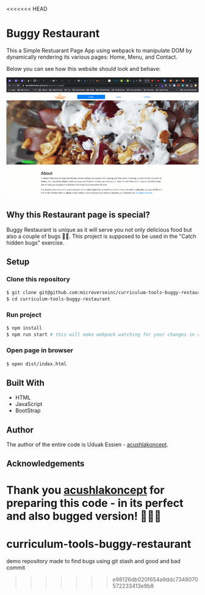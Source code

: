 <<<<<<< HEAD
# Buggy Restaurant

This a Simple Restuarant Page App using webpack to manipulate DOM by dynamically rendering its various pages: Home, Menu, and Contact. 

Below you can see how this website should look and behave:

![screenshot](./restaurant.gif)

## Why this Restaurant page is special?

Buggy Restaurant is unique as it will serve you not only delicious food but also a couple of bugs 🐛🐛.
This project is supposed to be used in the "Catch hidden bugs" exercise.

## Setup

### Clone this repository

```bash
$ git clone git@github.com:microverseinc/curriculum-tools-buggy-restaurant.git
$ cd curriculum-tools-buggy-restaurant
```

### Run project

```bash
$ npm install
$ npm run start # this will make webpack watching for your changes in code
```

### Open page in browser
```bash
$ open dist/index.html
```


## Built With

- HTML
- JavaScript
- BootStrap


## Author

The author of the entire code is Uduak Essien - [acushlakoncept](https://github.com/acushlakoncept).

## Acknowledgements

Thank you [acushlakoncept](https://github.com/acushlakoncept) for preparing this code - in its perfect and also bugged version! 👏👏👏
=======
# curriculum-tools-buggy-restaurant
demo repository made to find bugs using git stash and good and bad commit 
>>>>>>> e98126db020f654a9ddc7348070572233413e9b8
